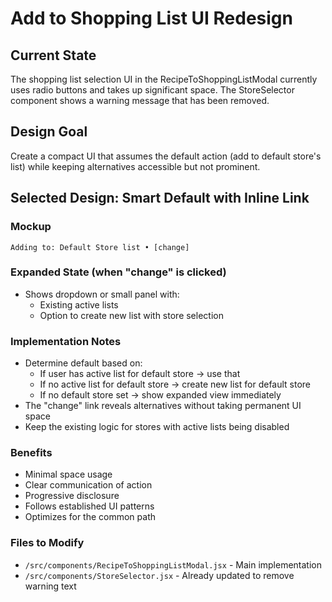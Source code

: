 # Add to Shopping List UI Redesign

## Current State
The shopping list selection UI in the RecipeToShoppingListModal currently uses radio buttons and takes up significant space. The StoreSelector component shows a warning message that has been removed.

## Design Goal
Create a compact UI that assumes the default action (add to default store's list) while keeping alternatives accessible but not prominent.

## Selected Design: Smart Default with Inline Link

### Mockup
```
Adding to: Default Store list • [change]
```

### Expanded State (when "change" is clicked)
- Shows dropdown or small panel with:
  - Existing active lists
  - Option to create new list with store selection

### Implementation Notes
- Determine default based on:
  - If user has active list for default store → use that
  - If no active list for default store → create new list for default store
  - If no default store set → show expanded view immediately
- The "change" link reveals alternatives without taking permanent UI space
- Keep the existing logic for stores with active lists being disabled

### Benefits
- Minimal space usage
- Clear communication of action
- Progressive disclosure
- Follows established UI patterns
- Optimizes for the common path

### Files to Modify
- `/src/components/RecipeToShoppingListModal.jsx` - Main implementation
- `/src/components/StoreSelector.jsx` - Already updated to remove warning text